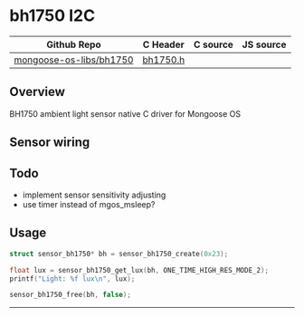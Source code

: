 # bh1750 I2C
| Github Repo | C Header | C source  | JS source |
| ----------- | -------- | --------  | ----------------- |
| [mongoose-os-libs/bh1750](https://github.com/mongoose-os-libs/bh1750) | [bh1750.h](https://github.com/mongoose-os-libs/bh1750/tree/master/include/bh1750.h) | &nbsp;  | &nbsp;         |



## Overview

BH1750 ambient light sensor native C driver for Mongoose OS

## Sensor wiring

## Todo
* implement sensor sensitivity adjusting
* use timer instead of mgos_msleep?

## Usage
```c
struct sensor_bh1750* bh = sensor_bh1750_create(0x23);

float lux = sensor_bh1750_get_lux(bh, ONE_TIME_HIGH_RES_MODE_2);
printf("Light: %f lux\n", lux);

sensor_bh1750_free(bh, false);
```

 ----- 
